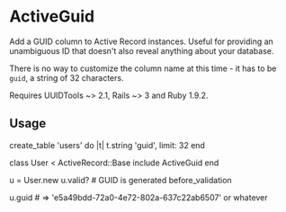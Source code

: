ActiveGuid
==========

Add a GUID column to Active Record instances. Useful for providing an unambiguous ID that doesn't also reveal anything about your database.

There is no way to customize the column name at this time - it has to be `guid`, a string of 32 characters.

Requires UUIDTools ~> 2.1, Rails ~> 3 and Ruby 1.9.2.

Usage
-----
  
  create_table 'users' do |t|
    t.string 'guid', limit: 32
  end
  
  class User < ActiveRecord::Base
    include ActiveGuid
  end
  
  u = User.new
  u.valid? # GUID is generated before_validation
  
  u.guid # => 'e5a49bdd-72a0-4e72-802a-637c22ab6507' or whatever